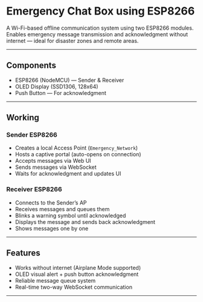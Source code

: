 # Emergency Chat Box using ESP8266

A Wi-Fi-based offline communication system using two ESP8266 modules. Enables emergency message transmission and acknowledgment without internet — ideal for disaster zones and remote areas.

---

## Components
- ESP8266 (NodeMCU) — Sender & Receiver
- OLED Display (SSD1306, 128x64)
- Push Button — For acknowledgment

---

##  Working

### Sender ESP8266
- Creates a local Access Point (`Emergency_Network`)
- Hosts a captive portal (auto-opens on connection)
- Accepts messages via Web UI
- Sends messages via WebSocket
- Waits for acknowledgment and updates UI

### Receiver ESP8266
- Connects to the Sender’s AP
- Receives messages and queues them
- Blinks a warning symbol until acknowledged
- Displays the message and sends back acknowledgment
- Shows messages one by one

---

##  Features
-  Works without internet (Airplane Mode supported)
-  OLED visual alert + push button acknowledgment
-  Reliable message queue system
-  Real-time two-way WebSocket communication

---
